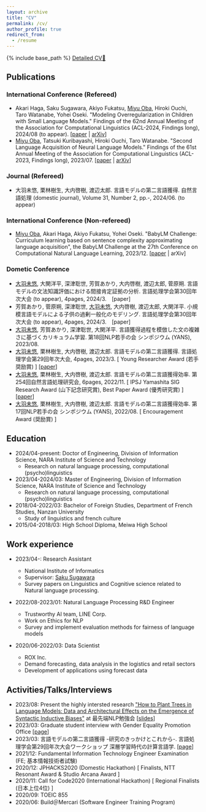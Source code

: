 ```yaml
---
layout: archive
title: "CV"
permalink: /cv/
author_profile: true
redirect_from:
  - /resume
---
```


{% include base_path %}
[Detailed CV📄](https://docs.google.com/document/d/115ZlcvwP1xPHFDiRQSWOl2K1vKwX3DEo7miXUOsTQpw/edit?usp=sharing)

## Publications
### International Conference (Refereed)
* Akari Haga, Saku Sugawara, Akiyo Fukatsu, <u>Miyu Oba</u>, Hiroki Ouchi, Taro Watanabe, Yohei Oseki. "Modeling Overregularization in Children with Small Language Models." Findings of the 62nd Annual Meeting of the Association for Computational Linguistics (ACL-2024, Findings long), 2024/08 (to appear). \[[paper]() \| [arXiv]()\]
* <u>Miyu Oba</u>, Tatsuki Kuribayashi, Hiroki Ouchi, Taro Watanabe. "Second Language Acquisition of Neural Language Models." Findings of the 61st Annual Meeting of the Association for Computational Linguistics (ACL-2023, Findings long), 2023/07. \[[paper](https://aclanthology.org/2023.findings-acl.856/) \| [arXiv](https://arxiv.org/abs/2306.02920)\]

### Journal (Refereed)
* 大羽未悠, 栗林樹生, 大内啓樹, 渡辺太郎. 言語モデルの第二言語獲得. 自然言語処理 (domestic journal), Volume 31, Number 2, pp.-,  2024/06. (to appear)

### International Conference (Non-refereed)
* <u>Miyu Oba</u>, Akari Haga, Akiyo Fukatsu, Yohei Oseki. "BabyLM Challenge: Curriculum learning based on sentence complexity approximating language acquisition", the BabyLM Challenge at the 27th Conference on Computational Natural Language Learning, 2023/12. \[[paper](https://aclanthology.org/2023.conll-babylm.25/) \| arXiv\]

### Dometic Conference
* <u>大羽未悠</u>, 大関洋平, 深津聡世, 芳賀あかり, 大内啓樹, 渡辺太郎, 菅原朔. 言語モデルの文法知識評価における間接肯定証拠の分析. 言語処理学会第30回年次大会 (to appear), 4pages, 2024/3.　\[paper\]
* 芳賀あかり, 菅原朔, 深津聡世, <u>大羽未悠</u>, 大内啓樹, 渡辺太郎, 大関洋平. 小規模言語モデルによる子供の過剰一般化のモデリング. 言語処理学会第30回年次大会 (to appear), 4pages, 2024/3.　\[paper\]
* <u>大羽未悠</u>, 芳賀あかり, 深津聡世, 大関洋平. 言語獲得過程を模倣した文の複雑さに基づくカリキュラム学習. 第18回NLP若手の会 シンポジウム (YANS), 2023/08.
* <u>大羽未悠</u>, 栗林樹生, 大内啓樹, 渡辺太郎. 言語モデルの第二言語獲得. 言語処理学会第29回年次大会, 4pages, 2023/3. \[ Young Researcher Award (若手奨励賞) \] \[[paper](https://www.anlp.jp/proceedings/annual_meeting/2023/pdf_dir/D3-1.pdf)\]
* <u>大羽未悠</u>, 栗林樹生, 大内啓樹, 渡辺太郎. 言語モデルの第二言語獲得効率. 第254回自然言語処理研究会, 6pages, 2022/11. \[ IPSJ Yamashita SIG Research Award (山下記念研究賞), Best Paper Award (優秀研究賞) \] \[[paper](http://id.nii.ac.jp/1001/00222493/)\]
* <u>大羽未悠</u>, 栗林樹生, 大内啓樹, 渡辺太郎. 言語モデルの第二言語獲得効率. 第17回NLP若手の会 シンポジウム (YANS), 2022/08. \[ Encouragement Award (奨励賞) \]

## Education
* 2024/04-present: Doctor of Engineering, Division of Information Science, NARA Institute of Science and Technology
  * Research on natural language processing, computational (psycho)linguistics
* 2023/04-2024/03: Master of Engineering, Division of Information Science, NARA Institute of Science and Technology
  * Research on natural language processing, computational (psycho)linguistics
* 2018/04-2022/03: Bachelor of Foreign Studies, Department of French Studies, Nanzan University
  * Study of linguistics and french culture
* 2015/04-2018/03: High School Diploma, Meiwa High School

## Work experience
* 2023/04-: Research Assistant
  * National Institute of Informatics
  * Supervisor: [Saku Sugawara](https://penzant.net/)
  * Survey papers on Linguistics and Cognitive science related to Natural language processing.

* 2022/08-2023/01: Natural Language Processing R&D Engineer
  * Trustworthy AI team, LINE Corp.
  * Work on Ethics for NLP
  * Survey and implement evaluation methods for fairness of language models

* 2020/06-2022/03: Data Scientist
  * ROX Inc.
  * Demand forecasting, data analysis in the logistics and retail sectors
  * Development of applications using forecast data
  
## Activities/Talks/Interviews
* 2023/08: Present the highly intersted research ["How to Plant Trees in Language Models: Data and Architectural Effects on the Emergence of Syntactic Inductive Biases"](https://aclanthology.org/2023.acl-long.629/) at 最先端NLP勉強会 \[[slides](https://speakerdeck.com/miyuoba/zui-xian-duan-nlpmian-qiang-hui-2023/)\]
* 2023/03: Graduate student interview with Gender Equality Promotion Office \[[page](http://www.naist.jp/gender/contents/message/student_interview/minority_01_en.html)\]
* 2023/03: 言語モデルの第二言語獲得 -研究のきっかけとこれから-. 言語処理学会第29回年次大会ワークショップ 深層学習時代の計算言語学. \[[page](http://clml.ism.ac.jp/~daichi/workshop/2023-deepcl/)\]
* 2021/12: Fundamental Information Technology Engineer Examination (FE; 基本情報技術者試験)
* 2020/12: JPHACKS2020 (Domestic Hackathon) \[ Finalists, NTT Resonant Award & Studio Arcana Award \]
* 2020/11: Call for Code2020 (International Hackathon) \[ Regional Finalists (日本上位4位) \]
* 2020/09: TOEIC 855
* 2020/06: Build＠Mercari (Software Engineer Training Program)
